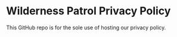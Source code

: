# Wilderness Patrol Privacy Policy

This GitHub repo is for the sole use of hosting our privacy policy.

